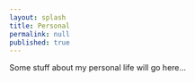 ```yaml
---
layout: splash
title: Personal
permalink: null
published: true
---
```


Some stuff about my personal life will go here...
